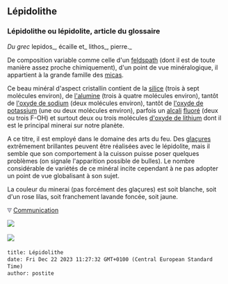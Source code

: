 ## Lépidolithe
### Lépidolithe ou lépidolite, article du glossaire
 _Du grec_ lepidos_, écaille et_ lithos_, pierre._

De composition variable comme celle d'un [feldspath](feldspath.html) (dont il est de toute manière assez proche chimiquement), d'un point de vue minéralogique, il appartient à la grande famille des [micas](mica.html).

Ce beau minéral d'aspect cristallin contient de la [silice](silice.html) (trois à sept molécules environ), de [l'alumine](alumine.html) (trois à quatre molécules environ), tantôt de [l'oxyde de sodium](sodium.html) (deux molécules environ), tantôt de [l'oxyde de potassium](potassium.html) (une ou deux molécules environ), parfois un [alcali](alcali.html) [fluoré](annexe1.html#f) (deux ou trois F-OH) et surtout deux ou trois molécules [d'oxyde de lithium](lepidolithe.html#lithium) dont il est le principal minerai sur notre planète.

A ce titre, il est employé dans le domaine des arts du feu. Des [glaçures](glacure.html) extrêmement brillantes peuvent être réalisées avec le lépidolite, mais il semble que son comportement à la cuisson puisse poser quelques problèmes (on signale l'apparition possible de bulles). Le nombre considérable de variétés de ce minéral incite cependant à ne pas adopter un point de vue globalisant à son sujet. 

La couleur du minerai (pas forcément des glaçures) est soit blanche, soit d'un rose lilas, soit franchement lavande foncée, soit jaune.



![](images/flechebas.gif) [Communication](http://www.artrealite.com/annonceurs.htm) 

[![](https://cbonvin.fr/sites/regie.artrealite.com/visuels/campagne1.png)](index-2.html#20131014)

![](https://cbonvin.fr/sites/regie.artrealite.com/visuels/campagne2.png)
```
title: Lépidolithe
date: Fri Dec 22 2023 11:27:32 GMT+0100 (Central European Standard Time)
author: postite
```
